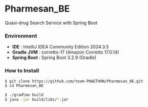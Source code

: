 # Pharmesan_BE
Quasi-drug Search Service with Spring Boot

### Environment
- **IDE** : IntelliJ IDEA Community Edition 2024.3.5
- **Gradle JVM** : corretto-17 (Amazon Corretto 17.0.14)
- **Spring Boot** : Spring Boot 3.2.9 (Gradle)


### How to Install

```bash
$ git clone https://github.com/team-PHAETHON/Pharmesan_BE.git
$ cd Pharmesan_BE

$ ./gradlew build
$ java -jar build/libs/*.jar
```